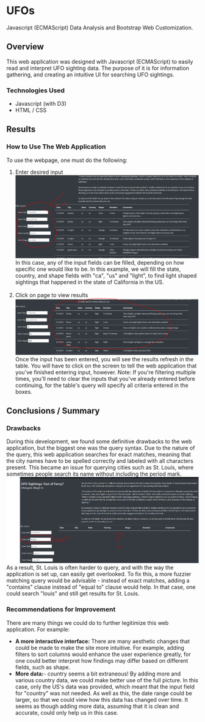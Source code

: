 # UFOs
Javascript (ECMAScript) Data Analysis and Bootstrap Web Customization.

## Overview
This web application was designed with Javascript (ECMAScript) to easily read and interpret UFO sighting data. The purpose of it is for information gathering, and creating an intuitive UI for searching UFO sightings. 

### Technologies Used
- Javascript (with D3)
- HTML / CSS

## Results

### How to Use The Web Application
To use the webpage, one must do the following:
1. Enter desired input
![Enter Input](Resources/enter_input.PNG)
In this case, any of the input fields can be filled, depending on how specific one would like to be. In this example, we will fill the state, country, and shape fields with "ca", "us" and "light", to find light shaped sightings that happened in the state of California in the US.<br><br>
2.  Click on page to view results 
![View results data](Resources/view_data.PNG)
Once the input has been entered, you will see the results refresh in the table. You will have to click on the screen to tell the web application that you've finished entering input, however. Note: If you're filtering multiple times, you'll need to clear the inputs that you've already entered before continuing, for the table's query will specify all criteria entered in the boxes.


## Conclusions / Summary 

### Drawbacks
During this development, we found some definitive drawbacks to the web application, but the biggest one was the query syntax. Due to the nature of the query, this web application searches for exact matches, meaning that the city names have to be spelled correctly and labeled with all characters present. This became an issue for querying cities such as St. Louis, where sometimes people search its name without including the period mark. 
![St Louis query with no data](Resources/no_data.PNG)
As a result, St. Louis is often harder to query, and with the way the application is set up, can easily get overlooked. To fix this, a more fuzzier matching query would be advisable - instead of exact matches, adding a "contains" clause instead of "equal to" clause would help. In that case, one could search "louis" and still get results for St. Louis.

### Recommendations for Improvement
There are many things we could do to further legitimize this web application. For example:
- <strong>A more interactive interface:</strong> There are many aesthetic changes that could be made to make the site more intuitive. For example, adding filters to sort columns would enhance the user experience greatly, for one could better interpret how findings may differ based on different fields, such as shape.  
- <strong>More data:</strong>- country seems a bit extraneous! By adding more and various country data, we could make better use of the full picture. In this case, only the US's data was provided, which meant that the input field for "country" was not needed. As well as this, the date range could be larger, so that we could view how this data has changed over time. It seems as though adding more data, assuming that it is clean and accurate, could only help us in this case.
